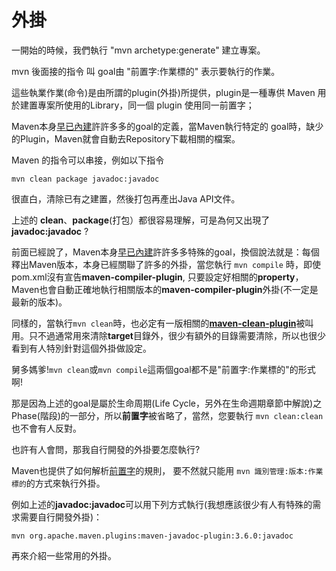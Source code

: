 # 外掛

一開始的時候，我們執行 "mvn archetype:generate" 建立專案。

mvn 後面接的指令 叫 goal由 "前置字:作業標的" 表示要執行的作業。

這些執業作業(命令)是由所謂的plugin(外掛)所提供，plugin是一種專供 Maven 用於建置專案所使用的Library，同一個 plugin 使用同一前置字；

Maven本身[早已內建](http://maven.apache.org/guides/introduction/introduction-to-the-lifecycle.html#Built-in_Lifecycle_Bindings)許許多多的goal的定義，當Maven執行特定的 goal時，缺少的Plugin，Maven就會自動去Repository下載相關的檔案。

Maven 的指令可以串接，例如以下指令

``` shell
mvn clean package javadoc:javadoc
```

很直白，清除已有之建置，然後打包再產出Java API文件。

上述的 **clean**、**package**(打包）都很容易理解，可是為何又出現了 **javadoc:javadoc** ?

前面已經說了，Maven本身[早已內建](http://maven.apache.org/guides/introduction/introduction-to-the-lifecycle.html#Built-in_Lifecycle_Bindings)許許多多特殊的goal，換個說法就是：每個釋出Maven版本，本身已經關聯了許多的外掛，當您執行 `mvn compile` 時，即使pom.xml沒有宣告**maven-compiler-plugin**, 只要設定好相關的**property**，Maven也會自動正確地執行相關版本的**maven-compiler-plugin**外掛(不一定是最新的版本)。

同樣的，當執行`mvn clean`時，也必定有一版相關的[**maven-clean-plugin**](https://maven.apache.org/plugins/maven-clean-plugin/)被叫用。只不過通常用來清除**target**目錄外，很少有額外的目錄需要清除，所以也很少看到有人特別針對這個外掛做設定。

舅多媽爹!`mvn clean`或`mvn compile`這兩個goal都不是"前置字:作業標的"的形式啊!

那是因為上述的goal是屬於生命周期(Life Cycle，另外在生命週期章節中解說)之Phase(階段)的一部分，所以**前置字**被省略了，當然，您要執行 `mvn clean:clean`也不會有人反對。

也許有人會問，那我自行開發的外掛要怎麼執行?

Maven也提供了如何解析[前置字](https://maven.apache.org/guides/introduction/introduction-to-plugin-prefix-mapping.html)的規則，
要不然就只能用 `mvn 識別管理:版本:作業標的`的方式來執行外掛。

例如上述的**javadoc:javadoc**可以用下列方式執行(我想應該很少有人有特殊的需求需要自行開發外掛)：

```shell
mvn org.apache.maven.plugins:maven-javadoc-plugin:3.6.0:javadoc
```

再來介紹一些常用的外掛。

